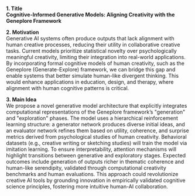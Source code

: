 **1. Title**  
**Cognitive-Informed Generative Models: Aligning Creativity with the Geneplore Framework**  

**2. Motivation**  
Generative AI systems often produce outputs that lack alignment with human creative processes, reducing their utility in collaborative creative tasks. Current models prioritize statistical novelty over psychologically meaningful creativity, limiting their integration into real-world applications. By incorporating formal cognitive models of human creativity, such as the Geneplore (Generate-Explore) framework, we can bridge this gap and enable systems that better simulate human-like divergent thinking. This would enhance applications in education, design, and therapy, where alignment with human cognitive patterns is critical.  

**3. Main Idea**  
We propose a novel generative model architecture that explicitly integrates computational representations of the Geneplore framework’s "generation" and "exploration" phases. The model uses a hierarchical reinforcement learning structure: a generator network produces diverse initial ideas, and an evaluator network refines them based on utility, coherence, and surprise metrics derived from psychological studies of human creativity. Behavioral datasets (e.g., creative writing or sketching studies) will train the model via imitation learning. To ensure interpretability, attention mechanisms will highlight transitions between generative and exploratory stages. Expected outcomes include generation of outputs richer in thematic coherence and human-like serendipity, validated through computational creativity benchmarks and human evaluations. This approach could revolutionize creative AI tools by grounding innovation in empirically validated cognitive science principles, fostering more intuitive human-AI collaboration.